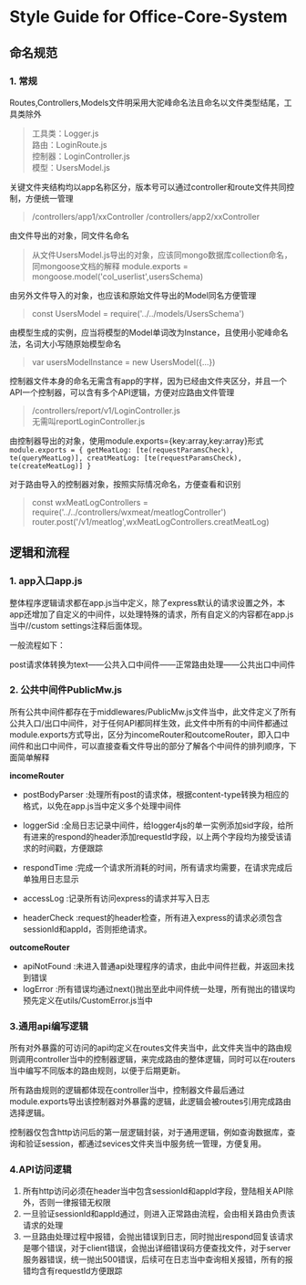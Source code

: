 # Style Guide for Office-Core-System
## 命名规范
### 1. 常规

Routes,Controllers,Models文件明采用大驼峰命名法且命名以文件类型结尾，工具类除外
>工具类：Logger.js  
>路由：LoginRoute.js  
>控制器：LoginController.js  
>模型：UsersModel.js

关键文件夹结构均以app名称区分，版本号可以通过controller和route文件共同控制，方便统一管理
>/controllers/app1/xxController
>/controllers/app2/xxController

由文件导出的对象，同文件名命名
>从文件UsersModel.js导出的对象，应该同mongo数据库collection命名，同mongoose文档的解释
>module.exports = mongoose.model('col_userlist',usersSchema)

由另外文件导入的对象，也应该和原始文件导出的Model同名方便管理
>const UsersModel = require('../../models/UsersSchema')

由模型生成的实例，应当将模型的Model单词改为Instance，且使用小驼峰命名法，名词大小写随原始模型命名
>var usersModelInstance = new UsersModel({...})

控制器文件本身的命名无需含有app的字样，因为已经由文件夹区分，并且一个API一个控制器，可以含有多个API逻辑，方便对应路由文件管理
>/controllers/report/v1/LoginController.js  
>无需叫reportLoginController.js

由控制器导出的对象，使用module.exports={key:array,key:array}形式  
`module.exports = {
    getMeatLog: [te(requestParamsCheck), te(queryMeatLog)],
    creatMeatLog: [te(requestParamsCheck), te(createMeatLog)]
}`

对于路由导入的控制器对象，按照实际情况命名，方便查看和识别
>const wxMeatLogControllers = require('../../controllers/wxmeat/meatlogController')
>router.post('/v1/meatlog',wxMeatLogControllers.creatMeatLog)

## 逻辑和流程

### 1. app入口app.js

整体程序逻辑请求都在app.js当中定义，除了express默认的请求设置之外，本app还增加了自定义的中间件，以处理特殊的请求，所有自定义的内容都在app.js当中//custom settings注释后面体现。

一般流程如下：

post请求体转换为text——公共入口中间件——正常路由处理——公共出口中间件

### 2. 公共中间件PublicMw.js

所有公共中间件都存在于middlewares/PublicMw.js文件当中，此文件定义了所有公共入口/出口中间件，对于任何API都同样生效，此文件中所有的中间件都通过module.exports方式导出，区分为incomeRouter和outcomeRouter，即入口中间件和出口中间件，可以直接查看文件导出的部分了解各个中间件的排列顺序，下面简单解释

**incomeRouter**
-   postBodyParser  :处理所有post的请求体，根据content-type转换为相应的格式，以免在app.js当中定义多个处理中间件
  
-   loggerSid       :全局日志记录中间件，给logger4js的单一实例添加sid字段，给所有进来的respond的header添加requestId字段，以上两个字段均为接受该请求的时间戳，方便跟踪

-   respondTime     :完成一个请求所消耗的时间，所有请求均需要，在请求完成后单独用日志显示

-   accessLog       :记录所有访问express的请求并写入日志

-   headerCheck     :request的header检查，所有进入express的请求必须包含sessionId和appId，否则拒绝请求。

**outcomeRouter**
-   apiNotFound     :未进入普通api处理程序的请求，由此中间件拦截，并返回未找到错误
-   logError        :所有错误均通过next()抛出至此中间件统一处理，所有抛出的错误均预先定义在utils/CustomError.js当中

### 3.通用api编写逻辑

所有对外暴露的可访问的api均定义在routes文件夹当中，此文件夹当中的路由规则调用controller当中的控制器逻辑，来完成路由的整体逻辑，同时可以在routers当中编写不同版本的路由规则，以便于后期更新。

所有路由规则的逻辑都体现在controller当中，控制器文件最后通过module.exports导出该控制器对外暴露的逻辑，此逻辑会被routes引用完成路由选择逻辑。

控制器仅包含http访问后的第一层逻辑封装，对于通用逻辑，例如查询数据库，查询和验证session，都通过sevices文件夹当中服务统一管理，方便复用。

### 4.API访问逻辑

1.  所有http访问必须在header当中包含sessionId和appId字段，登陆相关API除外，否则一律报错无权限
2.  一旦验证sessionId和appId通过，则进入正常路由流程，会由相关路由负责该请求的处理
3.  一旦路由处理过程中报错，会抛出错误到日志，同时抛出respond回复该请求是哪个错误，对于client错误，会抛出详细错误码方便查找文件，对于server服务器错误，统一抛出500错误，后续可在日志当中查询相关报错，所有的报错均含有requestId方便跟踪



